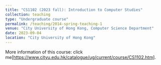 ```yaml
---
title: "CS1102 (2023 fall): Introduction to Computer Studies"
collection: teaching
type: "Undergraduate course"
permalink: /teaching/2014-spring-teaching-1
venue: "City University of Hong Kong, Computer Science Department"
date: 2023-09-04
location: "City University of Hong Kong"
---
```

More information of this course: click me[https://www.cityu.edu.hk/catalogue/ug/current/course/CS1102.htm].
